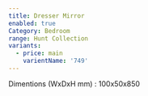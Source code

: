 ```yaml
---
title: Dresser Mirror
enabled: true
Category: Bedroom
range: Hunt Collection
variants:
  - price: main
    varientName: '749'
---
```

Dimentions (WxDxH mm) : 100x50x850
